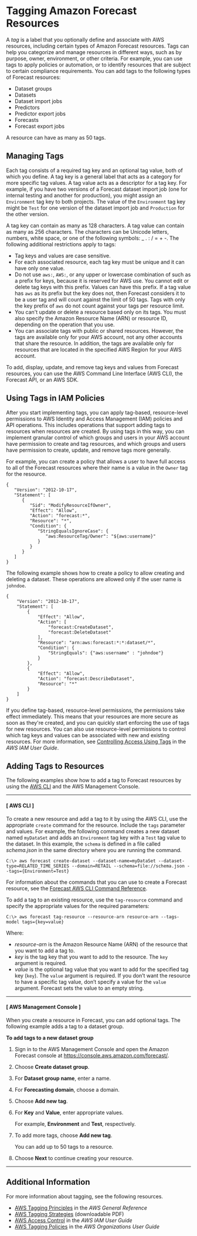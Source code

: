 # Tagging Amazon Forecast Resources<a name="tagging-forecast-resources"></a>

A *tag* is a label that you optionally define and associate with AWS resources, including certain types of Amazon Forecast resources\. Tags can help you categorize and manage resources in different ways, such as by purpose, owner, environment, or other criteria\. For example, you can use tags to apply policies or automation, or to identify resources that are subject to certain compliance requirements\. You can add tags to the following types of Forecast resources: 
+ Dataset groups
+ Datasets
+ Dataset import jobs
+ Predictors
+ Predictor export jobs
+ Forecasts
+ Forecast export jobs

A resource can have as many as 50 tags\.

## Managing Tags<a name="forecast-managing-tags"></a>

Each tag consists of a required tag key and an optional tag value, both of which you define\. A tag key is a general label that acts as a category for more specific tag values\. A tag value acts as a descriptor for a tag key\. For example, if you have two versions of a Forecast dataset import job \(one for internal testing and another for production\), you might assign an `Environment` tag key to both projects\. The value of the `Environment` tag key might be `Test` for one version of the dataset import job and `Production` for the other version\.

A tag key can contain as many as 128 characters\. A tag value can contain as many as 256 characters\. The characters can be Unicode letters, numbers, white space, or one of the following symbols: \_ \. : / = \+ \-\. The following additional restrictions apply to tags:
+ Tag keys and values are case sensitive\.
+ For each associated resource, each tag key must be unique and it can have only one value\.
+ Do not use `aws:`, `AWS:`, or any upper or lowercase combination of such as a prefix for keys, because it is reserved for AWS use\. You cannot edit or delete tag keys with this prefix\. Values can have this prefix\. If a tag value has `aws` as its prefix but the key does not, then Forecast considers it to be a user tag and will count against the limit of 50 tags\. Tags with only the key prefix of `aws` do not count against your tags per resource limit\.
+ You can't update or delete a resource based only on its tags\. You must also specify the Amazon Resource Name \(ARN\) or resource ID, depending on the operation that you use\.
+ You can associate tags with public or shared resources\. However, the tags are available only for your AWS account, not any other accounts that share the resource\. In addition, the tags are available only for resources that are located in the specified AWS Region for your AWS account\.

To add, display, update, and remove tag keys and values from Forecast resources, you can use the AWS Command Line Interface \(AWS CLI\), the Forecast API, or an AWS SDK\.

## Using Tags in IAM Policies<a name="tags-iam"></a>

After you start implementing tags, you can apply tag\-based, resource\-level permissions to AWS Identity and Access Management \(IAM\) policies and API operations\. This includes operations that support adding tags to resources when resources are created\. By using tags in this way, you can implement granular control of which groups and users in your AWS account have permission to create and tag resources, and which groups and users have permission to create, update, and remove tags more generally\.

For example, you can create a policy that allows a user to have full access to all of the Forecast resources where their name is a value in the `Owner` tag for the resource\.

```
{
   "Version": "2012-10-17",
   "Statement": [
      {
         "Sid": "ModifyResourceIfOwner",
         "Effect": "Allow",
         "Action": "forecast:*",
         "Resource": "*",
         "Condition": {
            "StringEqualsIgnoreCase": {
               "aws:ResourceTag/Owner": "${aws:username}"
            }
         }
      }
   ]
}
```

The following example shows how to create a policy to allow creating and deleting a dataset\. These operations are allowed only if the user name is `johndoe`\.

```
{
    "Version": "2012-10-17",
    "Statement": [
        {
            "Effect": "Allow",
            "Action": [
                "forecast:CreateDataset",
                "forecast:DeleteDataset"
            ],
            "Resource": "arn:aws:forecast:*:*:dataset/*",
            "Condition": {
                "StringEquals": {"aws:username" : "johndoe"}
            }
        },
        {
            "Effect": "Allow",
            "Action": "forecast:DescribeDataset",
            "Resource": "*"
        }
    ]
}
```

If you define tag\-based, resource\-level permissions, the permissions take effect immediately\. This means that your resources are more secure as soon as they're created, and you can quickly start enforcing the use of tags for new resources\. You can also use resource\-level permissions to control which tag keys and values can be associated with new and existing resources\. For more information, see [Controlling Access Using Tags](https://docs.aws.amazon.com/IAM/latest/UserGuide/access_tags.html) in the *AWS IAM User Guide*\.

## Adding Tags to Resources<a name="tags-add"></a>

The following examples show how to add a tag to Forecast resources by using the [AWS CLI](https://docs.aws.amazon.com/cli/latest/userguide/) and the AWS Management Console\.

------
#### [ AWS CLI ]

To create a new resource and add a tag to it by using the AWS CLI, use the appropriate `create` command for the resource\. Include the `tags` parameter and values\. For example, the following command creates a new dataset named `myDataSet` and adds an `Environment` tag key with a `Test` tag value to the dataset\. In this example, the `schema` is defined in a file called *schema\.json* in the same directory where you are running the command\.

```
C:\> aws forecast create-dataset --dataset-name=myDataSet --dataset-type=RELATED_TIME_SERIES --domain=RETAIL --schema=file://schema.json --tags={Environment=Test}
```

For information about the commands that you can use to create a Forecast resource, see the [Forecast AWS CLI Command Reference](https://docs.aws.amazon.com/cli/latest/reference/forecast/)\.

To add a tag to an existing resource, use the `tag-resource` command and specify the appropriate values for the required parameters:

```
C:\> aws forecast tag-resource --resource-arn resource-arn --tags-model tags={key=value}
```

Where:
+ *resource\-arn* is the Amazon Resource Name \(ARN\) of the resource that you want to add a tag to\.
+ *key* is the tag key that you want to add to the resource\. The `key` argument is required\.
+ *value* is the optional tag value that you want to add for the specified tag key \(`key`\)\. The `value` argument is required\. If you don’t want the resource to have a specific tag value, don’t specify a value for the `value` argument\. Forecast sets the value to an empty string\.

------
#### [ AWS Management Console ]

When you create a resource in Forecast, you can add optional tags\. The following example adds a tag to a dataset group\.

**To add tags to a new dataset group**

1. Sign in to the AWS Management Console and open the Amazon Forecast console at [https://console\.aws\.amazon\.com/forecast/](https://console.aws.amazon.com/forecast/)\.

1. Choose **Create dataset group**\.

1. For **Dataset group name**, enter a name\.

1.  For **Forecasting domain**, choose a domain\.

1. Choose **Add new tag**\.

1. For **Key** and **Value**, enter appropriate values\.

   For example, **Environment** and **Test**, respectively\.

1. To add more tags, choose **Add new tag**\.

   You can add up to 50 tags to a resource\.

1. Choose **Next** to continue creating your resource\.

------

## Additional Information<a name="tagging-additional-resources-information"></a>

For more information about tagging, see the following resources\.
+ [AWS Tagging Principles](https://docs.aws.amazon.com/general/latest/gr/aws_tagging.html) in the *AWS General Reference*
+ [AWS Tagging Strategies](https://d1.awsstatic.com/whitepapers/aws-tagging-best-practices.pdf) \(downloadable PDF\)
+ [AWS Access Control](https://docs.aws.amazon.com/IAM/latest/UserGuide/access_tags.html) in the *AWS IAM User Guide*
+ [AWS Tagging Policies](https://docs.aws.amazon.com/organizations/latest/userguide/orgs_introduction.html) in the *AWS Organizations User Guide*